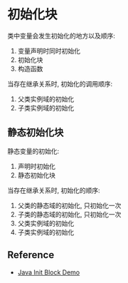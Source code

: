 # 初始化块

类中变量会发生初始化的地方以及顺序: 

1. 变量声明时同时初始化
2. 初始化块
3. 构造函数

当存在继承关系时, 初始化的调用顺序: 

1. 父类实例域的初始化
2. 子类实例域的初始化

## 静态初始化块

静态变量的初始化:

1. 声明时初始化
2. 静态初始化块

当存在继承关系时, 初始化的顺序:

1. 父类的静态域的初始化, 只初始化一次
2. 子类的静态域的初始化, 只初始化一次
3. 父类实例域的初始化
4. 子类实例域的初始化

## Reference

- [Java Init Block Demo](https://github.com/xiayy860612/Java-Lab/tree/master/java-lab-init-block)